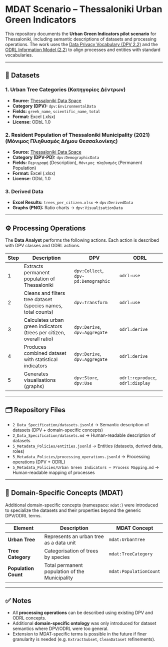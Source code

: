 # MDAT Scenario – Thessaloniki Urban Green Indicators

This repository documents the **Urban Green Indicators pilot scenario** for Thessaloniki, including semantic descriptions of datasets and processing operations. The work uses the [Data Privacy Vocabulary (DPV 2.2)](https://w3c.github.io/dpv/2.2/dpv/) and the [ODRL Information Model (2.2)](https://www.w3.org/TR/odrl-model/) to align processes and entities with standard vocabularies.

---

## 📂 Datasets

### 1. Urban Tree Categories (Κατηγορίες Δέντρων)
- **Source:** [Thessaloniki Data Space](https://tds.okfn.gr/dataset/37)  
- **Category (DPV):** `dpv:EnvironmentalData`  
- **Fields:** `greek_name`, `scientific_name`, `total`  
- **Format:** Excel (.xlsx)  
- **License:** ODbL 1.0  

### 2. Resident Population of Thessaloniki Municipality (2021) (Μόνιμος Πληθυσμός Δήμου Θεσσαλονίκης)
- **Source:** [Thessaloniki Data Space](https://tds.okfn.gr/dataset/207)  
- **Category (DPV-PD):** `dpv:DemographicData`  
- **Fields:** `Περιγραφή` (Description), `Μόνιμος πληθυσμός` (Permanent Population)  
- **Format:** Excel (.xlsx)  
- **License:** ODbL 1.0  

### 3. Derived Data
- **Excel Results:** `trees_per_citizen.xlsx` → `dpv:DerivedData`  
- **Graphs (PNG):** Ratio charts → `dpv:VisualisationData`  

---

## ⚙️ Processing Operations

The **Data Analyst** performs the following actions. Each action is described with DPV classes and ODRL actions.

| Step | Description | DPV | ODRL |
|------|-------------|-----|------|
| 1 | Extracts permanent population of Thessaloniki | `dpv:Collect`, `dpv-pd:Demographic` | `odrl:use` |
| 2 | Cleans and filters tree dataset (species names, total counts) | `dpv:Transform` | `odrl:use` |
| 3 | Calculates urban green indicators (trees per citizen, overall ratio) | `dpv:Derive`, `dpv:Aggregate` | `odrl:derive` |
| 4 | Produces combined dataset with statistical indicators | `dpv:Derive`, `dpv:Aggregate` | `odrl:derive` |
| 5 | Generates visualisations (graphs) | `dpv:Store`, `dpv:Use` | `odrl:reproduce`, `odrl:display` |

---

## 🗂 Repository Files

- `2_Data_Specification/datasets.jsonld` → Semantic description of datasets (DPV + domain-specific concepts)  
- `2_Data_Specification/datasets.md` → Human-readable description of datasets  
- `5_Metadata_Policies/entities.jsonld` → Entities (datasets, derived data, roles)  
- `5_Metadata_Policies/processing_operations.jsonld` → Processing operations (DPV + ODRL)  
- `5_Metadata_Policies/Urban Green Indicators – Process Mapping.md` → Human-readable mapping of processes  

---

## 🌱 Domain-Specific Concepts (MDAT)

Additional domain-specific concepts (namespace: `mdat:`) were introduced to specialize the datasets and their properties beyond the generic DPV/ODRL terms.

| Element | Description | MDAT Concept |
|----------|-------------|--------------|
| **Urban Tree** | Represents an urban tree as a data unit | `mdat:UrbanTree` |
| **Tree Category** | Categorisation of trees by species | `mdat:TreeCategory` |
| **Population Count** | Total permanent population of the Municipality | `mdat:PopulationCount` |

---

## ✅ Notes

- All **processing operations** can be described using existing DPV and ODRL concepts.  
- Additional **domain-specific ontology** was only introduced for dataset semantics where DPV/ODRL were too general.  
- Extension to MDAT-specific terms is possible in the future if finer granularity is needed (e.g. `ExtractSubset`, `CleanDataset` refinements).  
